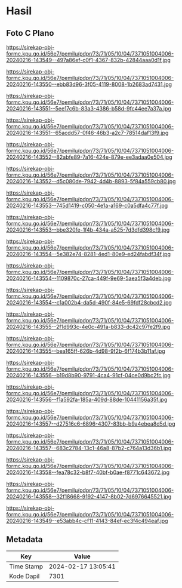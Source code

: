 # Hasil

## Foto C Plano

https://sirekap-obj-formc.kpu.go.id/56e7/pemilu/pdpr/73/71/05/10/04/7371051004006-20240216-143549--497a86ef-c0f1-4367-832b-42844aaa0d1f.jpg

https://sirekap-obj-formc.kpu.go.id/56e7/pemilu/pdpr/73/71/05/10/04/7371051004006-20240216-143550--ebb83d96-3f05-4119-8008-1b2683ad7431.jpg

https://sirekap-obj-formc.kpu.go.id/56e7/pemilu/pdpr/73/71/05/10/04/7371051004006-20240216-143551--5ee17c6b-83a3-4386-b58d-9fc44ee7a37a.jpg

https://sirekap-obj-formc.kpu.go.id/56e7/pemilu/pdpr/73/71/05/10/04/7371051004006-20240216-143551--65acdd57-0f46-46b3-a2c7-78514daf13f9.jpg

https://sirekap-obj-formc.kpu.go.id/56e7/pemilu/pdpr/73/71/05/10/04/7371051004006-20240216-143552--82abfe89-7a16-424e-879e-ee3adaa0e504.jpg

https://sirekap-obj-formc.kpu.go.id/56e7/pemilu/pdpr/73/71/05/10/04/7371051004006-20240216-143552--d5c080de-7942-4d4b-8893-5f84a559cb80.jpg

https://sirekap-obj-formc.kpu.go.id/56e7/pemilu/pdpr/73/71/05/10/04/7371051004006-20240216-143553--745d1419-c050-4e1a-a169-c0a5dfa4c77f.jpg

https://sirekap-obj-formc.kpu.go.id/56e7/pemilu/pdpr/73/71/05/10/04/7371051004006-20240216-143553--bbe320fe-1f4b-434a-a525-7d3dfd398cf9.jpg

https://sirekap-obj-formc.kpu.go.id/56e7/pemilu/pdpr/73/71/05/10/04/7371051004006-20240216-143554--5e382e74-8281-4ed1-80e9-ed24fabdf34f.jpg

https://sirekap-obj-formc.kpu.go.id/56e7/pemilu/pdpr/73/71/05/10/04/7371051004006-20240216-143554--1109870c-27ca-449f-9e69-5aea5f3a4deb.jpg

https://sirekap-obj-formc.kpu.go.id/56e7/pemilu/pdpr/73/71/05/10/04/7371051004006-20240216-143554--c1a002b4-da5d-490f-84e5-69fdf28cbcd2.jpg

https://sirekap-obj-formc.kpu.go.id/56e7/pemilu/pdpr/73/71/05/10/04/7371051004006-20240216-143555--2f1d993c-4e0c-491a-b833-dc42c97fe2f9.jpg

https://sirekap-obj-formc.kpu.go.id/56e7/pemilu/pdpr/73/71/05/10/04/7371051004006-20240216-143555--bea165ff-626b-4d98-9f2b-6f174b3b11af.jpg

https://sirekap-obj-formc.kpu.go.id/56e7/pemilu/pdpr/73/71/05/10/04/7371051004006-20240216-143556--b19d8b90-9791-4ca4-91cf-04ce0d9bc2fc.jpg

https://sirekap-obj-formc.kpu.go.id/56e7/pemilu/pdpr/73/71/05/10/04/7371051004006-20240216-143556--f1a592fa-185a-409d-88de-10441156a35f.jpg

https://sirekap-obj-formc.kpu.go.id/56e7/pemilu/pdpr/73/71/05/10/04/7371051004006-20240216-143557--d27516c6-6896-4307-83bb-b9a4ebea8d5d.jpg

https://sirekap-obj-formc.kpu.go.id/56e7/pemilu/pdpr/73/71/05/10/04/7371051004006-20240216-143557--683c2784-13c1-46a8-87b2-c764a13d36b1.jpg

https://sirekap-obj-formc.kpu.go.id/56e7/pemilu/pdpr/73/71/05/10/04/7371051004006-20240216-143558--fea78c32-b8f7-40bf-b0ae-f8771c643672.jpg

https://sirekap-obj-formc.kpu.go.id/56e7/pemilu/pdpr/73/71/05/10/04/7371051004006-20240216-143558--32f18668-9192-4147-8b02-7d6976645521.jpg

https://sirekap-obj-formc.kpu.go.id/56e7/pemilu/pdpr/73/71/05/10/04/7371051004006-20240216-143549--e53abb4c-cf11-4143-84ef-ec3f4c494eaf.jpg


## Metadata

| Key        | Value               |
| ---------- | ------------------- |
| Time Stamp | 2024-02-17 13:05:41 |
| Kode Dapil | 7301                |



